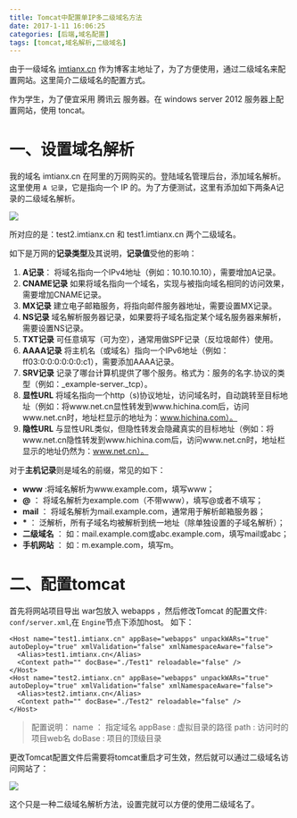 ```yaml
---
title: Tomcat中配置单IP多二级域名方法
date: 2017-1-11 16:06:25
categories: [后端,域名配置]
tags: [tomcat,域名解析,二级域名]
---
```


由于一级域名 [imtianx.cn](http://imtianx.cn/) 作为博客主地址了，为了方便使用，通过二级域名来配置网站。这里简介二级域名的配置方式。
<!--more-->
作为学生，为了便宜采用 腾讯云 服务器。在 windows server 2012 服务器上配置网站，使用 toncat。

# 一、设置域名解析

我的域名 imtianx.cn 在阿里的万网购买的。登陆域名管理后台，添加域名解析。这里使用 `A 记录`，它是指向一个 IP 的。为了方便测试，这里有添加如下两条A记录的二级域名解析。

![](http://img.imtianx.cn/domain_jiexi.png)

所对应的是：test2.imtianx.cn 和 test1.imtianx.cn 两个二级域名。

如下是万网的**记录类型**及其说明，**记录值**受他的影响：

1. **A记录**：
将域名指向一个IPv4地址（例如：10.10.10.10），需要增加A记录。
2. **CNAME记录**
如果将域名指向一个域名，实现与被指向域名相同的访问效果，需要增加CNAME记录。
3. **MX记录**
建立电子邮箱服务，将指向邮件服务器地址，需要设置MX记录。
4. **NS记录**
域名解析服务器记录，如果要将子域名指定某个域名服务器来解析，需要设置NS记录。
5. **TXT记录**
可任意填写（可为空），通常用做SPF记录（反垃圾邮件）使用。
6. **AAAA记录**
将主机名（或域名）指向一个IPv6地址（例如：ff03:0:0:0:0:0:0:c1），需要添加AAAA记录。
7. **SRV记录**
记录了哪台计算机提供了哪个服务。格式为：服务的名字.协议的类型（例如：_example-server._tcp）。
8. **显性URL**
将域名指向一个http（s)协议地址，访问域名时，自动跳转至目标地址（例如：将www.net.cn显性转发到www.hichina.com后，访问www.net.cn时，地址栏显示的地址为：www.hichina.com）。
9. **隐性URL**
与显性URL类似，但隐性转发会隐藏真实的目标地址（例如：将www.net.cn隐性转发到www.hichina.com后，访问www.net.cn时，地址栏显示的地址仍然为：www.net.cn）。

对于**主机记录**则是域名的前缀，常见的如下：

- **www** :将域名解析为www.example.com，填写www；
- **@** ：
将域名解析为example.com（不带www），填写@或者不填写；
- **mail** ：
将域名解析为mail.example.com，通常用于解析邮箱服务器；
- **\*** ：
泛解析，所有子域名均被解析到统一地址（除单独设置的子域名解析）；
- **二级域名** ：
如：mail.example.com或abc.example.com，填写mail或abc；
- **手机网站** ：
如：m.example.com，填写m。


# 二、配置tomcat

首先将网站项目导出 war包放入 webapps ，然后修改Tomcat 的配置文件: `conf/server.xml`,在 `Engine`节点下添加host。
如下：

```
<Host name="test1.imtianx.cn" appBase="webapps" unpackWARs="true" autoDeploy="true" xmlValidation="false" xmlNamespaceAware="false">
  <Alias>test1.imtianx.cn</Alias>
  <Context path="" docBase="./Test1" reloadable="false" />
</Host>
<Host name="test2.imtianx.cn" appBase="webapps" unpackWARs="true" autoDeploy="true" xmlValidation="false" xmlNamespaceAware="false">
  <Alias>test2.imtianx.cn</Alias>
  <Context path="" docBase="./Test2" reloadable="false" />
</Host>
```
> 配置说明：
 name ： 指定域名
 appBase : 虚拟目录的路径
 path : 访问时的项目web名
 doBase : 项目的顶级目录
 >

更改Tomcat配置文件后需要将tomcat重启才可生效，然后就可以通过二级域名访问网站了：

![](http://img.imtianx.cn/domain_show.png)

这个只是一种二级域名解析方法，设置完就可以方便的使用二级域名了。



